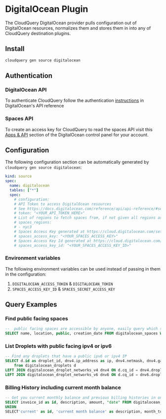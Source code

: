 # DigitalOcean Plugin

The CloudQuery DigitalOcean provider pulls configuration out of DigitalOcean resources, normalizes them and stores them in into any of CloudQuery destination plugins.

## Install

```bash
cloudquery gen source digitalocean
```

## Authentication

### DigitalOcean API

To authenticate CloudQuery follow the authentication [instructions](https://docs.digitalocean.com/reference/api/api-reference/#section/Authentication) in DigitalOcean's API reference

### Spaces API

To create an access key for CloudQuery to read the spaces API visit this [Apps & API](https://cloud.digitalocean.com/settings/api/tokens?i=d6d4a6) section of the DigitalOcean control panel for your account.

## Configuration

The following configuration section can be automatically generated by `cloudquery gen source digitalocean`:

```yaml title="digitalocean.yml"
kind: source
spec:
  name: digitalocean
  tables: ["*"]
  spec:
    # configuration:
    # API Token to access DigitalOcean resources
    # See https://docs.digitalocean.com/reference/api/api-reference/#section/Authentication
    # token: "<YOUR_API_TOKEN_HERE>"
    # List of regions to fetch spaces from, if not given all regions are assumed
    # spaces_regions:
    # - nyc3
    # Spaces Access Key generated at https://cloud.digitalocean.com/settings/api/tokens
    # spaces_access_key: "<YOUR_SPACES_ACCESS_KEY>"
    # Spaces Access Key Id generated at https://cloud.digitalocean.com/settings/api/tokens
    # spaces_access_key_id: "<YOUR_SPACES_ACCESS_KEY_ID>"
```

### Environment variables

The following environment variables can be used instead of passing in them in the configuration:

1. `DIGITALOCEAN_ACCESS_TOKEN` & `DIGITALOCEAN_TOKEN`
2. `SPACES_ACCESS_KEY_ID` & `SPACES_SECRET_ACCESS_KEY`

## Query Examples

### Find public facing spaces

```sql
--  public facing spaces are accessible by anyone, easily query which space is public facing in your account
SELECT name, location, public, creation_date FROM digitalocean_spaces WHERE public = true;
```

### List Droplets with public facing ipv4 or ipv6

```sql
-- Find any droplets that have a public ipv6 or ipv4 IP
SELECT d.id as droplet_id, dnv4.ip_address as ip, dnv4.netmask, dnv4.gateway,  dnv6.ip_address as ipv6, dnv6.netmask as ipv6_netmask, dnv6.gateway as ipv6_gateway
	from digitalocean_droplets d
LEFT JOIN digitalocean_droplet_networks_v4 dnv4 ON d.cq_id = dnv4.droplet_cq_id
LEFT JOIN digitalocean_droplet_networks_v6 dnv6 ON d.cq_id = dnv6.droplet_cq_id where dnv4.type = 'public' OR dnv6.type = 'public';
```

### Billing History including current month balance

```sql
-- Get you current monthly balance and previous billing histories in one table
SELECT invoice_id as id, description, amount, "date" FROM digitalocean_billing_history
UNION
SELECT'current' as id, 'current month balance' as description, month_to_date_usage as amount , generated_at as "date" FROM digitalocean_balance;
```
